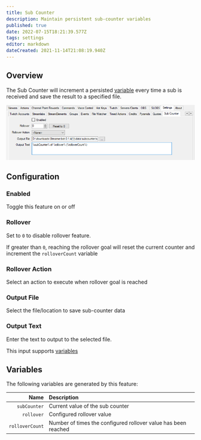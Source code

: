 ```yaml
---
title: Sub Counter
description: Maintain persistent sub-counter variables
published: true
date: 2022-07-15T18:21:39.577Z
tags: settings
editor: markdown
dateCreated: 2021-11-14T21:08:19.940Z
---
```


## Overview

The Sub Counter will increment a persisted [variable](/en/Variables) every time a sub is received and save the result to a specified file.

![sub-counter2.png](/sub-counter2.png)

## Configuration
### Enabled
Toggle this feature on or off

### Rollover
Set to `0` to disable rollover feature.

If greater than `0`, reaching the rollover goal will reset the current counter and increment the `rolloverCount` variable

### Rollover Action
Select an action to execute when rollover goal is reached

### Output File
Select the file/location to save sub-counter data

### Output Text
Enter the text to output to the selected file.

This input supports [variables](/en/Variables)

## Variables

The following variables are generated by this feature:

| Name | Description |
|-----:|:------------|
| `subCounter` | Current value of the sub counter
| `rollover` | Configured rollover value
| `rolloverCount` | Number of times the configured rollover value has been reached